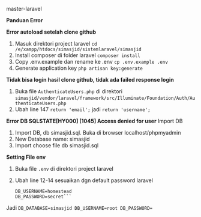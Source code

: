 master-laravel

**Panduan Error**

**Error autoload setelah clone github**
1.	Masuk direktori project laravel 
`cd /e/xampp/htdocs/simasjid/sistemlaravel/simasjid`
2.	Install composer di folder laravel 
`composer install`
3.	Copy .env.example dan rename ke .env
`cp .env.example .env`
4.	Generate application key
`php artisan key:generate`

**Tidak bisa login hasil clone github, tidak ada failed response login**
1.	Buka file `AuthenticateUsers.php` di direktori
`simasjid/vendor/laravel/framework/src/Illuminate/Foundation/Auth/AuthenticateUsers.php`
2.	Ubah line 147 
`return 'email';`
jadi 
`return 'username';`

**Error DB SQLSTATE[HY000] [1045] Access denied for user**
Import DB
1.	Import DB, db simasjid.sql. Buka di browser localhost/phpmyadmin
2.	New Database name: simasjid
3.	Import choose file db simasjid.sql

**Setting File env**
1.	Buka file `.env` di direktori project laravel
2.	Ubah line 12-14 sesuaikan dgn default password laravel
    
    ```DB_DATABASE=homestead
    DB_USERNAME=homestead
    DB_PASSWORD=secret```
Jadi
    ```DB_DATABASE=simasjid
    DB_USERNAME=root
    DB_PASSWORD=```
